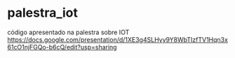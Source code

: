 # palestra_iot
código apresentado na palestra sobre IOT
https://docs.google.com/presentation/d/1XE3g4SLHyy9Y8WbTIzfTV1Hqn3x61cO1njFGQo-b6cQ/edit?usp=sharing
